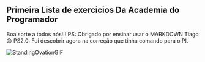 ## Primeira Lista de exercicios Da Academia do Programador
Boa sorte a todos nós!!!
PS: Obrigado por ensinar usar o MARKDOWN Tiago 😊
PS2.0: Fui descobrir agora na correção que tinha comando para o PI.

![StandingOvationGIF](https://github.com/AdrianoPereiraRibeiro/ListaDeExercicios01/assets/161324428/d0f41087-9832-457f-8cbf-90dc3149d28a)
